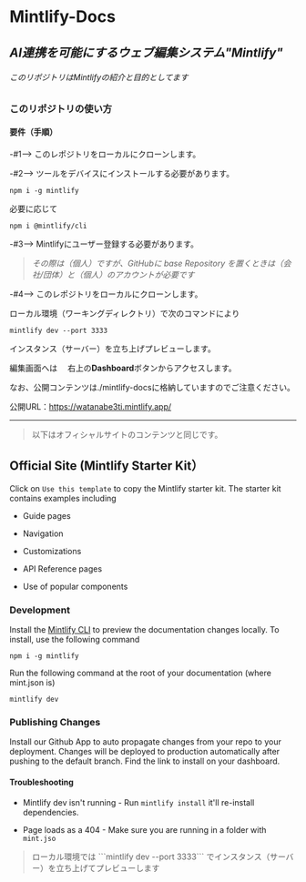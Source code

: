 # Mintlify-Docs

## *AI連携を可能にするウェブ編集システム"Mintlify"*

###### このリポジトリはMintlifyの紹介と目的としてます  
 
### このリポジトリの使い方  
 

#### 要件（手順）

-#1--> このレポジトリをローカルにクローンします。

-#2--> ツールをデバイスにインストールする必要があります。

```
npm i -g mintlify
```
必要に応じて
```
npm i @mintlify/cli
```


-#3--> Mintlifyにユーザー登録する必要があります。
> *その際は（個人）ですが、GitHubに base Repository を置くときは（会社/団体）と（個人）のアカウントが必要です*　　

-#4--> このレポジトリをローカルにクローンします。



ローカル環境（ワーキングディレクトリ）で次のコマンドにより
```
mintlify dev --port 3333
``` 
インスタンス（サーバー）を立ち上げプレビューします。


編集画面へは　
右上の**Dashboard**ボタンからアクセスします。


なお、公開コンテンツは./mintlify-docsに格納していますのでご注意ください。  


公開URL：https://watanabe3ti.mintlify.app/


---

> 以下はオフィシャルサイトのコンテンツと同じです。


## Official Site (Mintlify Starter Kit）

Click on `Use this template` to copy the Mintlify starter kit. The starter kit contains examples including

* Guide pages

* Navigation

* Customizations

* API Reference pages

* Use of popular components

### Development

Install the [Mintlify CLI](https://www.npmjs.com/package/mintlify) to preview the documentation changes locally. To install, use the following command

```
npm i -g mintlify
```

Run the following command at the root of your documentation (where mint.json is)

```
mintlify dev
```

### Publishing Changes

Install our Github App to auto propagate changes from your repo to your deployment. Changes will be deployed to production automatically after pushing to the default branch. Find the link to install on your dashboard.

#### Troubleshooting

* Mintlify dev isn't running - Run `mintlify install` it'll re-install dependencies.

* Page loads as a 404 - Make sure you are running in a folder with `mint.jso`





> ローカル環境では \`\`\`mintlify dev --port 3333\`\`\` でインスタンス（サーバー）を立ち上げてプレビューします